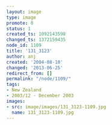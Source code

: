 ```yaml
---
layout: image
type: image
promote: 0
status: 1
created_ts: 1092143598
changed_ts: 1372159435
node_id: 1109
title: '131_3123'
author: anj
created: '2004-08-10'
changed: '2013-06-25'
redirect_from: []
permalink: "/node/1109/"
tags:
- New Zealand
- 2003/12 - December 2003
images:
- src: image/images/131_3123-1109.jpg
  name: 131_3123-1109.jpg
---
```


